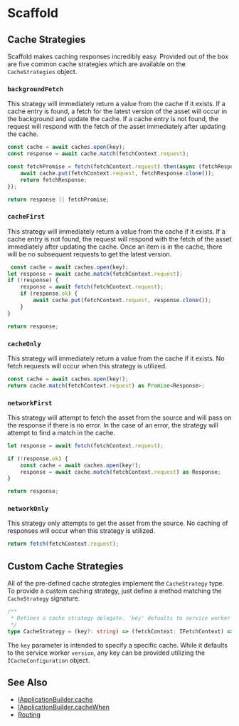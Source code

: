 # Scaffold

## Cache Strategies

Scaffold makes caching responses incredibly easy. Provided out of the box are five common cache strategies which are available on the `CacheStrategies` object.

### `backgroundFetch`

This strategy will immediately return a value from the cache if it exists. If a cache entry is found, a fetch for the latest version of the asset will occur in the background and update the cache. If a cache entry is not found, the request will respond with the fetch of the asset immediately after updating the cache.

```ts
const cache = await caches.open(key);
const response = await cache.match(fetchContext.request);

const fetchPromise = fetch(fetchContext.request).then(async (fetchResponse) => {
    await cache.put(fetchContext.request, fetchResponse.clone());
    return fetchResponse;
});

return response || fetchPromise;
```

### `cacheFirst`

This strategy will immediately return a value from the cache if it exists. If a cache entry is not found, the request will respond with the fetch of the asset immediately after updating the cache. Once an item is in the cache, there will be no subsequent requests to get the latest version.

```ts
 const cache = await caches.open(key);
let response = await cache.match(fetchContext.request);
if (!response) {
    response = await fetch(fetchContext.request);
    if (response.ok) {
        await cache.put(fetchContext.request, response.clone());
    }
}

return response;
```

### `cacheOnly`

This strategy will immediately return a value from the cache if it exists. No fetch requests will occur when this strategy is utilized.

```ts
const cache = await caches.open(key!);
return cache.match(fetchContext.request) as Promise<Response>;
```

### `networkFirst`

This strategy will attempt to fetch the asset from the source and will pass on the response if there is no error. In the case of an error, the strategy will attempt to find a match in the cache.

```ts
let response = await fetch(fetchContext.request);

if (!response.ok) {
    const cache = await caches.open(key!);
    response = await cache.match(fetchContext.request) as Response;
}

return response;
```

### `networkOnly`

This strategy only attempts to get the asset from the source. No caching of responses will occur when this strategy is utilized.

```ts
return fetch(fetchContext.request);
```

## Custom Cache Strategies

All of the pre-defined cache strategies implement the `CacheStrategy` type. To provide a custom caching strategy, just define a method matching the `CacheStrategy` signature.

```ts
/**
 * Defines a cache strategy delegate. 'key' defaults to service worker version.
 */
type CacheStrategy = (key?: string) => (fetchContext: IFetchContext) => Promise<Response>;
```

The `key` parameter is intended to specify a specific cache. While it defaults to the service worker `version`, any key can be provided utilizing the `ICacheConfiguration` object.

## See Also

* [IApplicationBuilder.cache](iapplication-builder.md)
* [IApplicationBuilder.cacheWhen](iapplication-builder.md)
* [Routing](routing.md)